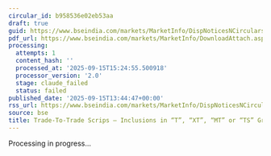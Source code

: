 ```yaml
---
circular_id: b958536e02eb53aa
draft: true
guid: https://www.bseindia.com/markets/MarketInfo/DispNoticesNCirculars.aspx?Noticeid={AEE7C8AE-6D19-4773-AAF3-66441487D8BE}&noticeno=20250915-60&dt=09/15/2025&icount=60&totcount=66&flag=0
pdf_url: https://www.bseindia.com/markets/MarketInfo/DownloadAttach.aspx?id=20250915-60&attachedId=2f452401-65e6-4cba-acfa-d5926e7e2af1
processing:
  attempts: 1
  content_hash: ''
  processed_at: '2025-09-15T15:24:55.500918'
  processor_version: '2.0'
  stage: claude_failed
  status: failed
published_date: '2025-09-15T13:44:47+00:00'
rss_url: https://www.bseindia.com/markets/MarketInfo/DispNoticesNCirculars.aspx?Noticeid={AEE7C8AE-6D19-4773-AAF3-66441487D8BE}&noticeno=20250915-60&dt=09/15/2025&icount=60&totcount=66&flag=0
source: bse
title: Trade-To-Trade Scrips – Inclusions in “T”, “XT”, “MT” or “TS” Group
---
```


Processing in progress...